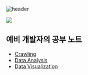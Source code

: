 ![header](https://capsule-render.vercel.app/api?type=waving&color=a9eedf&height=300&section=header&text=gyeongnam%20Kim&fontSize=90&fontColor=ffffff)

<img src="https://img.shields.io/badge/Python-3766AB?style=flat-square&logo=Python&logoColor=white"/></a>
<!--
<img src="https://img.shields.io/badge/R-7df6b6?style=flat-square&logo=R&logoColor=black"/></a>
-->

## 예비 개발자의 공부 노트
 - [Crawling](https://github.com/gyeongnamKim/crawling)
 - [Data Analysis](https://github.com/gyeongnamKim/data-analysis)
 - [Data Visualization](https://github.com/gyeongnamKim/data-visualization)

<!--
**gyeongnamKim/gyeongnamKim** is a ✨ _special_ ✨ repository because its `README.md` (this file) appears on your GitHub profile.

Here are some ideas to get you started:

- 🔭 I’m currently working on ...
- 🌱 I’m currently learning ...
- 👯 I’m looking to collaborate on ...
- 🤔 I’m looking for help with ...
- 💬 Ask me about ...
- 📫 How to reach me: ...
- 😄 Pronouns: ...
- ⚡ Fun fact: ...
-->
